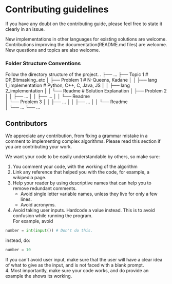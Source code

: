 # Contributing guidelines

If you have any doubt on the contributing guide, please feel free to state it clearly in an issue.  

New implementations in other languages for existing solutions are welcome.  
Contributions improving the documentation(README.md files) are welcome.  
New questions and topics are also welcome.  

### Folder Structure Conventions

Follow the directory structure of the project.
    .
    ├── ... 
    ├── Topic 1                        # DP,Bitmasking..etc
    │   ├── Problem 1                  # N-Queens, Kadane
    │   │   ├── lang 1_implementation  # Python, C++, C, Java, JS
    │   │   ├── lang 2_implementation 
    │   │   └── Readme                 # Solution Explanation
    │   ├── Problem 2
    │   │   ├── ...
    │   │   ├── ... 
    │   │   └── Readme            
    │   └── Problem 3
    │   │   ├── ...
    │   │   ├── ...
    │   │   └── Readme                
    │   └── ...
    └── ...

## Contributors

We appreciate any contribution, from fixing a grammar mistake in a comment to implementing complex algorithms.
Please read this section if you are contributing your work.

We want your code to be easily understandable by others, so make sure:
1. You comment your code, with the working of the algorithm
2. Link any reference that helped you with the code, for example, a wikipedia page.
3. Help your reader by using descriptive names that can help you to remove redundant comments.
    - Avoid single letter variable names, unless they live for only a few lines.
    - Avoid acronyms.
3. Avoid taking user inputs. Hardcode a value instead. This is to avoid confusion while running the program.  
For example, avoid
```python
number = int(input()) # Don't do this.
```
instead, do:
```python
number = 10
```
If you can't avoid user input, make sure that the user will have a clear idea of what to give as the input, and is not faced with a blank prompt.  
4. Most importantly, make sure your code works, and do provide an example the shows its working.
